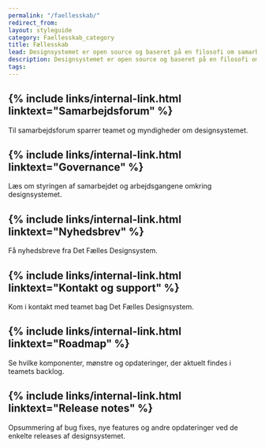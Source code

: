 ```yaml
---
permalink: "/faellesskab/"
redirect_from:
layout: styleguide
category: Faellesskab_category
title: Fællesskab
lead: Designsystemet er open source og baseret på en filosofi om samarbejde. Både i forhold til samarbejde omkring kode og kodekvalitet, deling af brugerindsigter, samt direkte indflydelse på indholdet via Samarbejdsforum.
description: Designsystemet er open source og baseret på en filosofi om samarbejde. Læs her om, hvordan designsystemet udvikles.
tags:
---
```


<h2 class="body-text mb-0 mt-5">{% include links/internal-link.html linktext="Samarbejdsforum" %}</h2>

<p class="mt-0">Til samarbejdsforum sparrer teamet og myndigheder om designsystemet.</p>

<h2 class="body-text mb-0 mt-5">{% include links/internal-link.html linktext="Governance" %}</h2>

<p class="mt-0">Læs om styringen af samarbejdet og arbejdsgangene omkring designsystemet.</p>

<h2 class="body-text mb-0 mt-5">{% include links/internal-link.html linktext="Nyhedsbrev" %}</h2>

<p class="mt-0">Få nyhedsbreve fra Det Fælles Designsystem.</p>

<h2 class="body-text mb-0 mt-5">{% include links/internal-link.html linktext="Kontakt og support" %}</h2>

<p class="mt-0">Kom i kontakt med teamet bag Det Fælles Designsystem.</p>

<h2 class="body-text mb-0 mt-5">{% include links/internal-link.html linktext="Roadmap" %}</h2>

<p class="mt-0">Se hvilke komponenter, mønstre og opdateringer, der aktuelt findes i teamets backlog.</p>

<h2 class="body-text mb-0 mt-5">{% include links/internal-link.html linktext="Release notes" %}</h2>

<p class="mt-0">Opsummering af bug fixes, nye features og andre opdateringer ved de enkelte releases af designsystemet.</p>